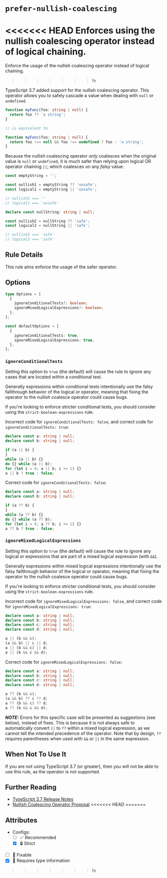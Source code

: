 # `prefer-nullish-coalescing`

<<<<<<< HEAD
Enforces using the nullish coalescing operator instead of logical chaining.
=======
Enforce the usage of the nullish coalescing operator instead of logical chaining.
>>>>>>> fe

TypeScript 3.7 added support for the nullish coalescing operator.
This operator allows you to safely cascade a value when dealing with `null` or `undefined`.

```ts
function myFunc(foo: string | null) {
  return foo ?? 'a string';
}

// is equivalent to

function myFunc(foo: string | null) {
  return foo !== null && foo !== undefined ? foo : 'a string';
}
```

Because the nullish coalescing operator _only_ coalesces when the original value is `null` or `undefined`, it is much safer than relying upon logical OR operator chaining `||`; which coalesces on any _falsy_ value:

```ts
const emptyString = '';

const nullish1 = emptyString ?? 'unsafe';
const logical1 = emptyString || 'unsafe';

// nullish1 === ''
// logical1 === 'unsafe'

declare const nullString: string | null;

const nullish2 = nullString ?? 'safe';
const logical2 = nullString || 'safe';

// nullish2 === 'safe'
// logical2 === 'safe'
```

## Rule Details

This rule aims enforce the usage of the safer operator.

## Options

```ts
type Options = [
  {
    ignoreConditionalTests?: boolean;
    ignoreMixedLogicalExpressions?: boolean;
  },
];

const defaultOptions = [
  {
    ignoreConditionalTests: true,
    ignoreMixedLogicalExpressions: true,
  },
];
```

### `ignoreConditionalTests`

Setting this option to `true` (the default) will cause the rule to ignore any cases that are located within a conditional test.

Generally expressions within conditional tests intentionally use the falsy fallthrough behavior of the logical or operator, meaning that fixing the operator to the nullish coalesce operator could cause bugs.

If you're looking to enforce stricter conditional tests, you should consider using the `strict-boolean-expressions` rule.

Incorrect code for `ignoreConditionalTests: false`, and correct code for `ignoreConditionalTests: true`:

```ts
declare const a: string | null;
declare const b: string | null;

if (a || b) {
}
while (a || b) {}
do {} while (a || b);
for (let i = 0; a || b; i += 1) {}
a || b ? true : false;
```

Correct code for `ignoreConditionalTests: false`:

```ts
declare const a: string | null;
declare const b: string | null;

if (a ?? b) {
}
while (a ?? b) {}
do {} while (a ?? b);
for (let i = 0; a ?? b; i += 1) {}
a ?? b ? true : false;
```

### `ignoreMixedLogicalExpressions`

Setting this option to `true` (the default) will cause the rule to ignore any logical or expressions that are part of a mixed logical expression (with `&&`).

Generally expressions within mixed logical expressions intentionally use the falsy fallthrough behavior of the logical or operator, meaning that fixing the operator to the nullish coalesce operator could cause bugs.

If you're looking to enforce stricter conditional tests, you should consider using the `strict-boolean-expressions` rule.

Incorrect code for `ignoreMixedLogicalExpressions: false`, and correct code for `ignoreMixedLogicalExpressions: true`:

```ts
declare const a: string | null;
declare const b: string | null;
declare const c: string | null;
declare const d: string | null;

a || (b && c);
(a && b) || c || d;
a || (b && c) || d;
a || (b && c && d);
```

Correct code for `ignoreMixedLogicalExpressions: false`:

```ts
declare const a: string | null;
declare const b: string | null;
declare const c: string | null;
declare const d: string | null;

a ?? (b && c);
(a && b) ?? c ?? d;
a ?? (b && c) ?? d;
a ?? (b && c && d);
```

**_NOTE:_** Errors for this specific case will be presented as suggestions (see below), instead of fixes. This is because it is not always safe to automatically convert `||` to `??` within a mixed logical expression, as we cannot tell the intended precedence of the operator. Note that by design, `??` requires parentheses when used with `&&` or `||` in the same expression.

## When Not To Use It

If you are not using TypeScript 3.7 (or greater), then you will not be able to use this rule, as the operator is not supported.

## Further Reading

- [TypeScript 3.7 Release Notes](https://www.typescriptlang.org/docs/handbook/release-notes/typescript-3-7.html)
- [Nullish Coalescing Operator Proposal](https://github.com/tc39/proposal-nullish-coalescing/)
<<<<<<< HEAD
=======

## Attributes

- Configs:
  - [ ] ✅ Recommended
  - [x] 🔒 Strict
- [ ] 🔧 Fixable
- [x] 💭 Requires type information
>>>>>>> fe
